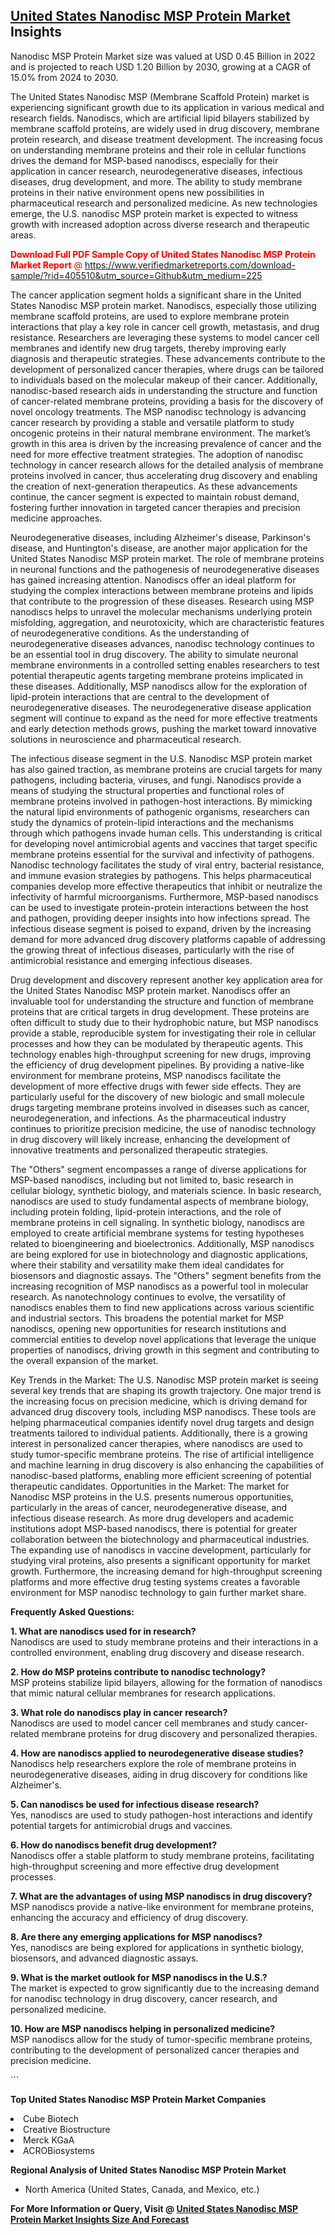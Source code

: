 <h2><a href="https://www.verifiedmarketreports.com/download-sample/?rid=405510&amp;utm_source=Github&amp;utm_medium=225" target="_blank">United States Nanodisc MSP Protein Market</a> Insights</h2><p>Nanodisc MSP Protein Market size was valued at USD 0.45 Billion in 2022 and is projected to reach USD 1.20 Billion by 2030, growing at a CAGR of 15.0% from 2024 to 2030.</p><p> <p>The United States Nanodisc MSP (Membrane Scaffold Protein) market is experiencing significant growth due to its application in various medical and research fields. Nanodiscs, which are artificial lipid bilayers stabilized by membrane scaffold proteins, are widely used in drug discovery, membrane protein research, and disease treatment development. The increasing focus on understanding membrane proteins and their role in cellular functions drives the demand for MSP-based nanodiscs, especially for their application in cancer research, neurodegenerative diseases, infectious diseases, drug development, and more. The ability to study membrane proteins in their native environment opens new possibilities in pharmaceutical research and personalized medicine. As new technologies emerge, the U.S. nanodisc MSP protein market is expected to witness growth with increased adoption across diverse research and therapeutic areas. <p><span class=""><span style="color: #ff0000;"><strong>Download Full PDF Sample Copy of United States Nanodisc MSP Protein Market Report</strong> @ </span><a href="https://www.verifiedmarketreports.com/download-sample/?rid=405510&amp;utm_source=Github&amp;utm_medium=225" target="_blank">https://www.verifiedmarketreports.com/download-sample/?rid=405510&amp;utm_source=Github&amp;utm_medium=225</a></span></p></p> <p>The cancer application segment holds a significant share in the United States Nanodisc MSP protein market. Nanodiscs, especially those utilizing membrane scaffold proteins, are used to explore membrane protein interactions that play a key role in cancer cell growth, metastasis, and drug resistance. Researchers are leveraging these systems to model cancer cell membranes and identify new drug targets, thereby improving early diagnosis and therapeutic strategies. These advancements contribute to the development of personalized cancer therapies, where drugs can be tailored to individuals based on the molecular makeup of their cancer. Additionally, nanodisc-based research aids in understanding the structure and function of cancer-related membrane proteins, providing a basis for the discovery of novel oncology treatments. The MSP nanodisc technology is advancing cancer research by providing a stable and versatile platform to study oncogenic proteins in their natural membrane environment. The market’s growth in this area is driven by the increasing prevalence of cancer and the need for more effective treatment strategies. The adoption of nanodisc technology in cancer research allows for the detailed analysis of membrane proteins involved in cancer, thus accelerating drug discovery and enabling the creation of next-generation therapeutics. As these advancements continue, the cancer segment is expected to maintain robust demand, fostering further innovation in targeted cancer therapies and precision medicine approaches.</p> <p>Neurodegenerative diseases, including Alzheimer's disease, Parkinson's disease, and Huntington's disease, are another major application for the United States Nanodisc MSP protein market. The role of membrane proteins in neuronal functions and the pathogenesis of neurodegenerative diseases has gained increasing attention. Nanodiscs offer an ideal platform for studying the complex interactions between membrane proteins and lipids that contribute to the progression of these diseases. Research using MSP nanodiscs helps to unravel the molecular mechanisms underlying protein misfolding, aggregation, and neurotoxicity, which are characteristic features of neurodegenerative conditions. As the understanding of neurodegenerative diseases advances, nanodisc technology continues to be an essential tool in drug discovery. The ability to simulate neuronal membrane environments in a controlled setting enables researchers to test potential therapeutic agents targeting membrane proteins implicated in these diseases. Additionally, MSP nanodiscs allow for the exploration of lipid-protein interactions that are central to the development of neurodegenerative diseases. The neurodegenerative disease application segment will continue to expand as the need for more effective treatments and early detection methods grows, pushing the market toward innovative solutions in neuroscience and pharmaceutical research.</p> <p>The infectious disease segment in the U.S. Nanodisc MSP protein market has also gained traction, as membrane proteins are crucial targets for many pathogens, including bacteria, viruses, and fungi. Nanodiscs provide a means of studying the structural properties and functional roles of membrane proteins involved in pathogen-host interactions. By mimicking the natural lipid environments of pathogenic organisms, researchers can study the dynamics of protein-lipid interactions and the mechanisms through which pathogens invade human cells. This understanding is critical for developing novel antimicrobial agents and vaccines that target specific membrane proteins essential for the survival and infectivity of pathogens. Nanodisc technology facilitates the study of viral entry, bacterial resistance, and immune evasion strategies by pathogens. This helps pharmaceutical companies develop more effective therapeutics that inhibit or neutralize the infectivity of harmful microorganisms. Furthermore, MSP-based nanodiscs can be used to investigate protein-protein interactions between the host and pathogen, providing deeper insights into how infections spread. The infectious disease segment is poised to expand, driven by the increasing demand for more advanced drug discovery platforms capable of addressing the growing threat of infectious diseases, particularly with the rise of antimicrobial resistance and emerging infectious diseases.</p> <p>Drug development and discovery represent another key application area for the United States Nanodisc MSP protein market. Nanodiscs offer an invaluable tool for understanding the structure and function of membrane proteins that are critical targets in drug development. These proteins are often difficult to study due to their hydrophobic nature, but MSP nanodiscs provide a stable, reproducible system for investigating their role in cellular processes and how they can be modulated by therapeutic agents. This technology enables high-throughput screening for new drugs, improving the efficiency of drug development pipelines. By providing a native-like environment for membrane proteins, MSP nanodiscs facilitate the development of more effective drugs with fewer side effects. They are particularly useful for the discovery of new biologic and small molecule drugs targeting membrane proteins involved in diseases such as cancer, neurodegeneration, and infections. As the pharmaceutical industry continues to prioritize precision medicine, the use of nanodisc technology in drug discovery will likely increase, enhancing the development of innovative treatments and personalized therapeutic strategies.</p> <p>The "Others" segment encompasses a range of diverse applications for MSP-based nanodiscs, including but not limited to, basic research in cellular biology, synthetic biology, and materials science. In basic research, nanodiscs are used to study fundamental aspects of membrane biology, including protein folding, lipid-protein interactions, and the role of membrane proteins in cell signaling. In synthetic biology, nanodiscs are employed to create artificial membrane systems for testing hypotheses related to bioengineering and bioelectronics. Additionally, MSP nanodiscs are being explored for use in biotechnology and diagnostic applications, where their stability and versatility make them ideal candidates for biosensors and diagnostic assays. The "Others" segment benefits from the increasing recognition of MSP nanodiscs as a powerful tool in molecular research. As nanotechnology continues to evolve, the versatility of nanodiscs enables them to find new applications across various scientific and industrial sectors. This broadens the potential market for MSP nanodiscs, opening new opportunities for research institutions and commercial entities to develop novel applications that leverage the unique properties of nanodiscs, driving growth in this segment and contributing to the overall expansion of the market.</p> <p>Key Trends in the Market: The U.S. Nanodisc MSP protein market is seeing several key trends that are shaping its growth trajectory. One major trend is the increasing focus on precision medicine, which is driving demand for advanced drug discovery tools, including MSP nanodiscs. These tools are helping pharmaceutical companies identify novel drug targets and design treatments tailored to individual patients. Additionally, there is a growing interest in personalized cancer therapies, where nanodiscs are used to study tumor-specific membrane proteins. The rise of artificial intelligence and machine learning in drug discovery is also enhancing the capabilities of nanodisc-based platforms, enabling more efficient screening of potential therapeutic candidates. Opportunities in the Market: The market for Nanodisc MSP proteins in the U.S. presents numerous opportunities, particularly in the areas of cancer, neurodegenerative disease, and infectious disease research. As more drug developers and academic institutions adopt MSP-based nanodiscs, there is potential for greater collaboration between the biotechnology and pharmaceutical industries. The expanding use of nanodiscs in vaccine development, particularly for studying viral proteins, also presents a significant opportunity for market growth. Furthermore, the increasing demand for high-throughput screening platforms and more effective drug testing systems creates a favorable environment for MSP nanodisc technology to gain further market share.</p> <p><strong>Frequently Asked Questions:</strong></p> <p><strong>1. What are nanodiscs used for in research?</strong><br> Nanodiscs are used to study membrane proteins and their interactions in a controlled environment, enabling drug discovery and disease research.</p> <p><strong>2. How do MSP proteins contribute to nanodisc technology?</strong><br> MSP proteins stabilize lipid bilayers, allowing for the formation of nanodiscs that mimic natural cellular membranes for research applications.</p> <p><strong>3. What role do nanodiscs play in cancer research?</strong><br> Nanodiscs are used to model cancer cell membranes and study cancer-related membrane proteins for drug discovery and personalized therapies.</p> <p><strong>4. How are nanodiscs applied to neurodegenerative disease studies?</strong><br> Nanodiscs help researchers explore the role of membrane proteins in neurodegenerative diseases, aiding in drug discovery for conditions like Alzheimer's.</p> <p><strong>5. Can nanodiscs be used for infectious disease research?</strong><br> Yes, nanodiscs are used to study pathogen-host interactions and identify potential targets for antimicrobial drugs and vaccines.</p> <p><strong>6. How do nanodiscs benefit drug development?</strong><br> Nanodiscs offer a stable platform to study membrane proteins, facilitating high-throughput screening and more effective drug development processes.</p> <p><strong>7. What are the advantages of using MSP nanodiscs in drug discovery?</strong><br> MSP nanodiscs provide a native-like environment for membrane proteins, enhancing the accuracy and efficiency of drug discovery.</p> <p><strong>8. Are there any emerging applications for MSP nanodiscs?</strong><br> Yes, nanodiscs are being explored for applications in synthetic biology, biosensors, and advanced diagnostic assays.</p> <p><strong>9. What is the market outlook for MSP nanodiscs in the U.S.?</strong><br> The market is expected to grow significantly due to the increasing demand for nanodisc technology in drug discovery, cancer research, and personalized medicine.</p> <p><strong>10. How are MSP nanodiscs helping in personalized medicine?</strong><br> MSP nanodiscs allow for the study of tumor-specific membrane proteins, contributing to the development of personalized cancer therapies and precision medicine.</p> ```</p><p><strong>Top United States Nanodisc MSP Protein Market Companies</strong></p><div data-test-id=""><p><li>Cube Biotech</li><li> Creative Biostructure</li><li> Merck KGaA</li><li> ACROBiosystems</li></p><div><strong>Regional Analysis of&nbsp;United States Nanodisc MSP Protein Market</strong></div><ul><li dir="ltr"><p dir="ltr">North America&nbsp;(United States, Canada, and Mexico, etc.)</p></li></ul><p><strong>For More Information or Query, Visit @&nbsp;</strong><strong><a href="https://www.verifiedmarketreports.com/product/nanodisc-msp-protein-market/?utm_source=Github&amp;utm_medium=225" target="_blank">United States Nanodisc MSP Protein Market Insights Size And Forecast</a></strong></p></div>
